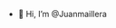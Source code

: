 - 👋 Hi, I’m @Juanmaillera
<!---
Juanmaillera/Juanmaillera is a ✨ special ✨ repository because its `README.md` (this file) appears on your GitHub profile.
You can click the Preview link to take a look at your changes.
--->
